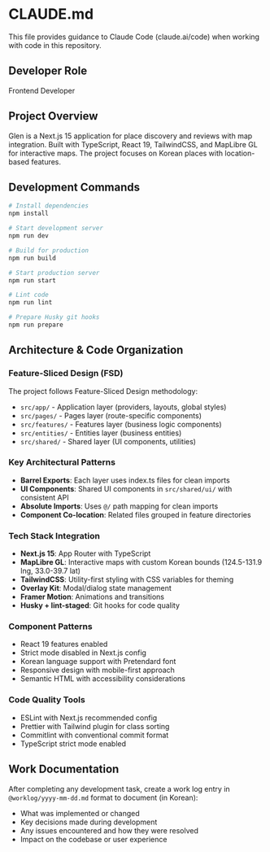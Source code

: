 # CLAUDE.md

This file provides guidance to Claude Code (claude.ai/code) when working with code in this repository.

## Developer Role
Frontend Developer

## Project Overview
Glen is a Next.js 15 application for place discovery and reviews with map integration. Built with TypeScript, React 19, TailwindCSS, and MapLibre GL for interactive maps. The project focuses on Korean places with location-based features.

## Development Commands
```bash
# Install dependencies
npm install

# Start development server
npm run dev

# Build for production
npm run build

# Start production server
npm run start

# Lint code
npm run lint

# Prepare Husky git hooks
npm run prepare
```

## Architecture & Code Organization

### Feature-Sliced Design (FSD)
The project follows Feature-Sliced Design methodology:

- `src/app/` - Application layer (providers, layouts, global styles)
- `src/pages/` - Pages layer (route-specific components)
- `src/features/` - Features layer (business logic components)
- `src/entities/` - Entities layer (business entities)
- `src/shared/` - Shared layer (UI components, utilities)

### Key Architectural Patterns
- **Barrel Exports**: Each layer uses index.ts files for clean imports
- **UI Components**: Shared UI components in `src/shared/ui/` with consistent API
- **Absolute Imports**: Uses `@/` path mapping for clean imports
- **Component Co-location**: Related files grouped in feature directories

### Tech Stack Integration
- **Next.js 15**: App Router with TypeScript
- **MapLibre GL**: Interactive maps with custom Korean bounds (124.5-131.9 lng, 33.0-39.7 lat)
- **TailwindCSS**: Utility-first styling with CSS variables for theming
- **Overlay Kit**: Modal/dialog state management
- **Framer Motion**: Animations and transitions
- **Husky + lint-staged**: Git hooks for code quality

### Component Patterns
- React 19 features enabled
- Strict mode disabled in Next.js config
- Korean language support with Pretendard font
- Responsive design with mobile-first approach
- Semantic HTML with accessibility considerations

### Code Quality Tools
- ESLint with Next.js recommended config
- Prettier with Tailwind plugin for class sorting
- Commitlint with conventional commit format
- TypeScript strict mode enabled

## Work Documentation
After completing any development task, create a work log entry in `@worklog/yyyy-mm-dd.md` format to document (in Korean):
- What was implemented or changed
- Key decisions made during development
- Any issues encountered and how they were resolved
- Impact on the codebase or user experience